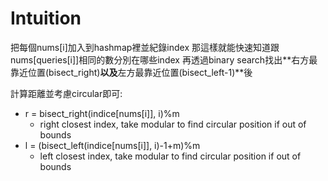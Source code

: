 # Intuition

把每個nums[i]加入到hashmap裡並紀錄index
那這樣就能快速知道跟nums[queries[i]]相同的數分別在哪些index
再透過binary search找出**右方最靠近位置(bisect_right)**以及**左方最靠近位置(bisect_left-1)**後

計算距離並考慮circular即可:

- r = bisect_right(indice[nums[i]], i)%m
  - right closest index, take modular to find circular position if out of bounds
- l = (bisect_left(indice[nums[i]], i)-1+m)%m
  - left closest index, take modular to find circular position if out of bounds